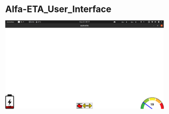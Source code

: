 # Alfa-ETA_User_Interface
![alt text](https://github.com/baransolmaz/Alfa-ETA_User_Interface/blob/22Ocak/Current%20Status%20Images/3.png?raw=true)
